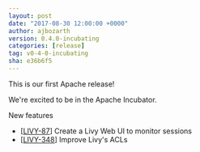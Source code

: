 ```yaml
---
layout: post
date: "2017-08-30 12:00:00 +0000"
author: ajbozarth
version: 0.4.0-incubating
categories: [release]
tag: v0-4-0-incubating
sha: e36b6f5
---
```

<!--
{% comment %}
Licensed to the Apache Software Foundation (ASF) under one or more
contributor license agreements.  See the NOTICE file distributed with
this work for additional information regarding copyright ownership.
The ASF licenses this file to you under the Apache License, Version 2.0
(the "License"); you may not use this file except in compliance with
the License.  You may obtain a copy of the License at

http://www.apache.org/licenses/LICENSE-2.0

Unless required by applicable law or agreed to in writing, software
distributed under the License is distributed on an "AS IS" BASIS,
WITHOUT WARRANTIES OR CONDITIONS OF ANY KIND, either express or implied.
See the License for the specific language governing permissions and
limitations under the License.
{% endcomment %}
-->

This is our first Apache release!

We're excited to be in the Apache Incubator.

New features

* [<a href="https://issues.apache.org/jira/browse/LIVY-87">LIVY-87</a>]
  Create a Livy Web UI to monitor sessions
* [<a href="https://issues.apache.org/jira/browse/LIVY-348">LIVY-348</a>]
  Improve Livy's ACLs

